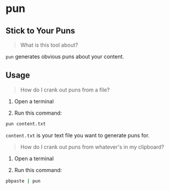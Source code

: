# pun

## Stick to Your Puns

> What is this tool about?

`pun` generates obvious puns about your content.

## Usage

> How do I crank out puns from a file?

1. Open a terminal

1. Run this command:

```bash
pun content.txt
```

`content.txt` is your text file you want to generate puns for.

> How do I crank out puns from whatever's in my clipboard?

1. Open a terminal

1. Run this command:

```bash
pbpaste | pun
```
